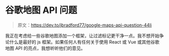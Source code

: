 # 谷歌地图 API 问题

> 原文：<https://dev.to/jbradford77/google-maps-api-question-44li>

我正在考虑给一些谷歌地图添加一个框架，让过滤标记更干净一点。我不想开始争论什么是最好的 js 框架。如果任何人有任何关于使用 React 或 Vue 或其他谷歌地图 API 的亮点，我想听听他们的意见。